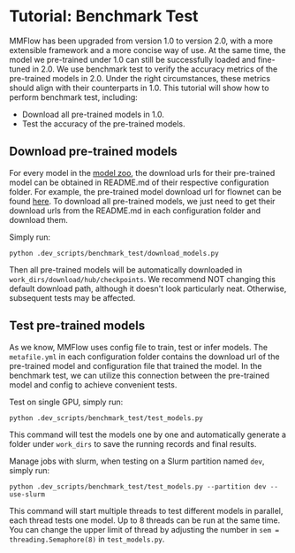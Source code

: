 # Tutorial: Benchmark Test

MMFlow has been upgraded from version 1.0 to version 2.0, with a more extensible framework and a more concise way of use.
At the same time, the model we pre-trained under 1.0 can still be successfully loaded and fine-tuned in 2.0.
We use benchmark test to verify the accuracy metrics of the pre-trained models in 2.0.
Under the right circumstances, these metrics should align with their counterparts in 1.0.
This tutorial will show how to perform benchmark test, including:

- Download all pre-trained models in 1.0.
- Test the accuracy of the pre-trained models.

## Download pre-trained models

For every model in the [model zoo](../../docs/en/model_zoo.md), the download urls for their pre-trained model can be obtained in README.md of their respective configuration folder.
For example, the pre-trained model download url for flownet can be found [here](../../configs/flownet/README.md).
To download all pre-trained models, we just need to get their download urls from the README.md in each configuration folder and download them.

Simply run:
```shell
python .dev_scripts/benchmark_test/download_models.py
```
Then all pre-trained models will be automatically downloaded in `work_dirs/download/hub/checkpoints`.
We recommend NOT changing this default download path, although it doesn't look particularly neat.
Otherwise, subsequent tests may be affected.

## Test pre-trained models

As we know, MMFlow uses config file to train, test or infer models.
The `metafile.yml` in each configuration folder contains the download url of the pre-trained model and configuration file that trained the model.
In the benchmark test, we can utilize this connection between the pre-trained model and config to achieve convenient tests.

Test on single GPU, simply run:
```shell
python .dev_scripts/benchmark_test/test_models.py
```
This command will test the models one by one and automatically generate a folder under `work_dirs` to save the running records and final results.

Manage jobs with slurm, when testing on a Slurm partition named `dev`, simply run:
```shell
python .dev_scripts/benchmark_test/test_models.py --partition dev --use-slurm
```
This command will start multiple threads to test different models in parallel, each thread tests one model.
Up to 8 threads can be run at the same time.
You can change the upper limit of thread by adjusting the number in `sem = threading.Semaphore(8)` in `test_models.py`.
